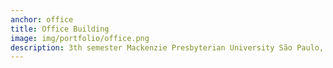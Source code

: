 ```yaml
---
anchor: office
title: Office Building
image: img/portfolio/office.png
description: 3th semester Mackenzie Presbyterian University São Paulo, Brazil. Find my portfolio <a href="issuu.com/douglasvaleirolopes/docs/portfolio_online?e=23661063/33524900">here</a>.
---
```

